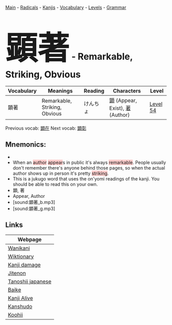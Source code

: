<style> bigfont {font-size: 100px}</style>
[Main](../README.md) -
[Radicals](../radicals.md) -
[Kanjis](../kanjis.md) -
[Vocabulary](../vocabulary.md) -
[Levels](../levels.md) -
[Grammar](../grammar.md)
# <bigfont> 顕著</bigfont> - Remarkable, Striking, Obvious 

| Vocabulary | Meanings | Reading | Characters | Level |
| --- | --- | --- | --- | --- |
| 顕著 | Remarkable, Striking, Obvious | けんちょ |  [顕](../kanjis/顕.md) (Appear, Exist), [著](../kanjis/著.md) (Author) | [Level 54](../levels/wk_level54.md) |

Previous vocab: [顕在](顕在.md) Next vocab: [顕彰](顕彰.md) 

## Mnemonics:

* 
* When an <span style="background-color:#ffcccb"> author</span> <span style="background-color:#ffcccb"> appear</span>s in public it's always <span style="background-color:#ffcccb"> remarkable</span>. People usually don't remember there's anyone behind those pages, so when the actual author shows up in person it's pretty <span style="background-color:#ffcccb"> striking</span>.
* This is a jukugo word that uses the on'yomi readings of the kanji. You should be able to read this on your own.
* 顕, 著
* Appear, Author
* [sound:顕著_b.mp3]
* [sound:顕著_g.mp3]


## Links 

| Webpage |
| --- |
| [Wanikani          ](https://www.wanikani.com/kanji/顕著) |
| [Wiktionary        ](https://en.wiktionary.org/wiki/顕著) |
| [Kanji damage      ](http://www.kanjidamage.com/kanji/search?utf8=✓&q=顕著) |
| [Jitenon           ](https://jitenon.com/kanji/顕著) |
| [Tanoshii japanese ](https://www.tanoshiijapanese.com/dictionary/kanji.cfm?k=顕著) |
| [Baike             ](https://baike.baidu.com/item/顕著) |
| [Kanji Alive       ](https://app.kanjialive.com/顕著) |
| [Kanshudo          ](https://www.kanshudo.com/searchmn?q=顕著) |
| [Koohii            ](https://kanji.koohii.com/study/kanji/顕著) |
